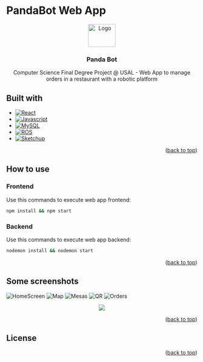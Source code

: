 <a name="readme-top"></a>
# PandaBot Web App
<p align="center">
  <a href="https://example.com/">
    <img src="https://user-images.githubusercontent.com/61872281/232701262-0c26c032-9d90-40fb-b135-7dabffcd95cb.png" alt="Logo" width=72 height=60>
  </a>

  <h3 align="center">Panda Bot</h3>

  <p align="center">
    Computer Science Final Degree Project @ USAL - Web App to manage orders in a restaurant with a robotic platform
    <br>
  </p>
</p>

## Built with

* [![React][React.js]][React-url]
* [![Javascript][Javascript]][Javascript-url]
* [![MySQL][MySQL]][MySQL-url]
* [![ROS][ROS]][ROS-url]
* [![Sketchup][Sketchup]][Sketchup-url]

<p align="right">(<a href="#readme-top">back to top</a>)</p>

## How to use

### Frontend

Use this commands to execute web app frontend:

```bash
npm install && npm start
```

### Backend

Use this commands to execute web app backend:

```bash
nodemon install && nodemon start
```

<p align="right">(<a href="#readme-top">back to top</a>)</p>

## Some screenshots

![HomeScreen](https://user-images.githubusercontent.com/61872281/232712112-f0272cd5-71c5-4c77-83da-9ed8ad5d8ffd.PNG)
![Map](https://user-images.githubusercontent.com/61872281/232712317-4cdc586c-5713-4e77-9a64-aa30bb791e3c.PNG)
![Mesas](https://user-images.githubusercontent.com/61872281/232712550-80c1b2d5-d2ec-4da5-89d1-56f9b3ffbd74.PNG)
![QR](https://user-images.githubusercontent.com/61872281/232712771-47f909ec-a58b-4306-b948-6704757ac0ea.PNG)
![Orders](https://user-images.githubusercontent.com/61872281/232712955-aafbb3c2-7dfe-4da6-a47c-0938ed72789e.PNG)
<p align="center">
  <img src="https://user-images.githubusercontent.com/61872281/232715862-5a3aa4c0-9c9b-4e4e-bb52-2031319188e6.PNG">
</p>

<p align="right">(<a href="#readme-top">back to top</a>)</p>

## License



<p align="right">(<a href="#readme-top">back to top</a>)</p>


[React.js]: https://img.shields.io/badge/React-20232A?style=for-the-badge&logo=react&logoColor=61DAFB
[React-url]: https://reactjs.org/
[Javascript]: https://img.shields.io/badge/Javascript-323330?style=for-the-badge&logo=javascript&logoColor=F0DB4F
[Javascript-url]:https://developer.mozilla.org/es/docs/Web/JavaScript
[MySQL]:https://img.shields.io/badge/MySql-00758F?style=for-the-badge&logo=mysql&logoColor=F29111
[MySQL-url]:https://www.mysql.com/
[ROS]: https://img.shields.io/badge/ROS-FFFFFF?style=for-the-badge&logo=ros&logoColor=212e4a
[ROS-url]: https://ros.org/
[Sketchup]: https://img.shields.io/badge/Sketchup-FFFFFF?style=for-the-badge&logo=sketchup&logoColor=212e4a
[Sketchup-url]: https://www.sketchup.com/es

